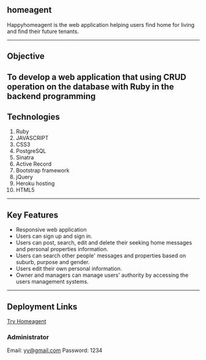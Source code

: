 ## homeagent

Happyhomeagent is the web application helping users find home for living and find  their future tenants.

---

## Objective

To develop a web application that using CRUD operation on the database with Ruby in the backend programming
---
## Technologies
1. Ruby
2. JAVASCRIPT
3. CSS3
4. PostgreSQL
5. Sinatra
6. Active Record
7. Bootstrap framework
8. jQuery
9. Heroku hosting
10. HTML5
---
## Key Features
* Responsive web application
* Users can sign up and sign in.
* Users can post, search, edit and delete their seeking home messages and personal properties information.
* Users can search other people' messages and properties based on suburb, purpose and gender.
* Users edit their own personal information.
* Owner and managers can manage users' authority by accessing the users management systems.
---
##  Deployment Links
[Try Homeagent](https://happyhomeagent.herokuapp.com)

### Administrator
Email: yy@gmail.com
Password: 1234

